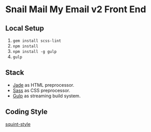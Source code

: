 # Snail Mail My Email v2 Front End

## Local Setup

1. `gem install scss-lint`
1. `npm install`
2. `npm install -g gulp`
3. `gulp`



## Stack

- [Jade](http://jade-lang.com/) as HTML preprocessor.
- [Sass](http://sass-lang.com/) as CSS preprocessor.
- [Gulp](http://gulpjs.com/) as streaming build system.



## Coding Style

[squint-style](https://github.com/RyanWarner/squint-style)
